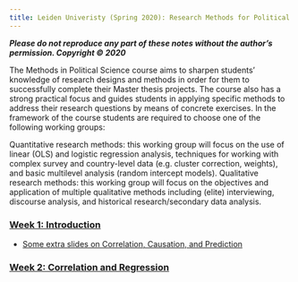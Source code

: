 ```yaml
---
title: Leiden Univeristy (Spring 2020): Research Methods for Political Science (Quantitative Track)
---
```


___Please do not reproduce any part of these notes without the author’s permission. Copyright © 2020___

The Methods in Political Science course aims to sharpen students’ knowledge of research designs and methods in order for them to successfully complete their Master thesis projects. The course also has a strong practical focus and guides students in applying specific methods to address their research questions by means of concrete exercises.
In the framework of the course students are required to choose one of the following working groups:

Quantitative research methods: this working group will focus on the use of linear (OLS) and logistic regression analysis, techniques for working with complex survey and country-level data (e.g. cluster correction, weights), and basic multilevel analysis (random intercept models). Qualitative research methods: this working group will focus on the objectives and application of multiple qualitative methods including (elite) interviewing, discourse analysis, and historical research/secondary data analysis.

### [Week 1:  Introduction](https://Babakrezaee.github.io/LU_MAQM_2020/Introduction.html)

* [Some extra slides on Correlation, Causation, and Prediction](https://www.dropbox.com/s/ap4fy4izyngtna5/Machine_Learning_and_Data_Mining_for_Social_Change_Dec2018_SU.pdf?dl=0)

### [Week 2:  Correlation and Regression](https://Babakrezaee.github.io/LU_MAQM_2020/W2_CorrelationAndRegression.html)
